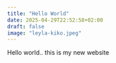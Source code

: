 ```yaml
---
title: "Hello World"
date: 2025-04-29T22:52:58+02:00
draft: false
image: "leyla-kiko.jpeg"
---
```


Hello world.. this is my new website

